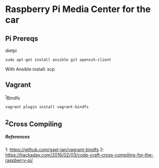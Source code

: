 # Raspberry Pi Media Center for the car

## Pi Prereqs

dietpi

```
sudo apt-get install ansible git openssh-client
```

With Ansible install:
scp

## Vagrant

<sup>[1]()</sup>Bindfs
```
vagrant plugin install vagrant-bindfs
```

## <sup>[2](https://hackaday.com/2016/02/03/code-craft-cross-compiling-for-the-raspberry-pi/)</sup>Cross Compiling



##### References
1: https://github.com/gael-ian/vagrant-bindfs
2: https://hackaday.com/2016/02/03/code-craft-cross-compiling-for-the-raspberry-pi/
